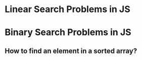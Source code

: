 # Linear Search Problems in JS

# Binary Search Problems in JS

## How to find an element in a sorted array?
